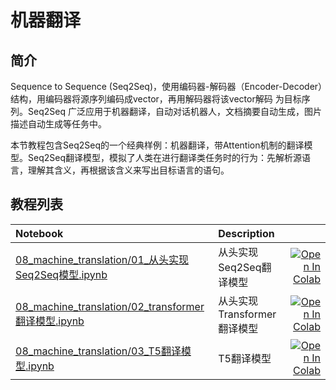 # 机器翻译

## 简介

Sequence to Sequence (Seq2Seq)，使用编码器-解码器（Encoder-Decoder）结构，用编码器将源序列编码成vector，再用解码器将该vector解码
为目标序列。Seq2Seq 广泛应用于机器翻译，自动对话机器人，文档摘要自动生成，图片描述自动生成等任务中。

本节教程包含Seq2Seq的一个经典样例：机器翻译，带Attention机制的翻译模型。Seq2Seq翻译模型，模拟了人类在进行翻译类任务时的行为：先解析源语言，理解其含义，再根据该含义来写出目标语言的语句。


## 教程列表


| Notebook     |      Description      |   |
|:----------|:-------------|------:|
| [08_machine_translation/01_从头实现Seq2Seq模型.ipynb](https://github.com/shibing624/nlp-tutorial/tree/main/08_machine_translation/01_从头实现Seq2Seq模型.ipynb)  | 从头实现Seq2Seq翻译模型  |[![Open In Colab](https://colab.research.google.com/assets/colab-badge.svg)](https://colab.research.google.com/github/shibing624/nlp-tutorial/blob/main/08_machine_translation/01_从头实现Seq2Seq模型.ipynb) |
| [08_machine_translation/02_transformer翻译模型.ipynb](https://github.com/shibing624/nlp-tutorial/tree/main/08_machine_translation/02_transformer翻译模型.ipynb)  | 从头实现Transformer翻译模型  |[![Open In Colab](https://colab.research.google.com/assets/colab-badge.svg)](https://colab.research.google.com/github/shibing624/nlp-tutorial/blob/main/08_machine_translation/02_transformer翻译模型.ipynb) |
| [08_machine_translation/03_T5翻译模型.ipynb](https://github.com/shibing624/nlp-tutorial/tree/main/08_machine_translation/03_T5翻译模型.ipynb)  | T5翻译模型  |[![Open In Colab](https://colab.research.google.com/assets/colab-badge.svg)](https://colab.research.google.com/github/shibing624/nlp-tutorial/blob/main/08_machine_translation/03_T5翻译模型.ipynb) |
